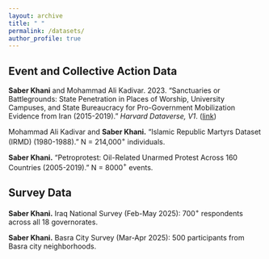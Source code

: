 ```yaml
---
layout: archive
title: " "
permalink: /datasets/
author_profile: true
---
```


## Event and Collective Action Data

**Saber Khani** and Mohammad Ali Kadivar. 2023. “Sanctuaries or Battlegrounds: State Penetration in Places of Worship, University Campuses, and State Bureaucracy for Pro-Government Mobilization Evidence from Iran (2015-2019).” _Harvard Dataverse, V1_. ([link]([https://doi.org/10.1093/acrefore/9780190228637.013.616](https://dataverse.harvard.edu/dataset.xhtml?persistentId=doi:10.7910/DVN/78WXRZ)))

Mohammad Ali Kadivar and **Saber Khani.** “Islamic Republic Martyrs Dataset (IRMD) (1980-1988).” N = 214,000$^{+}$ individuals.

**Saber Khani.** “Petroprotest: Oil-Related Unarmed Protest Across 160 Countries (2005-2019).” N = 8000$^{+}$ events.

## Survey Data

**Saber Khani.** Iraq National Survey (Feb-May 2025): 700$^{+}$ respondents across all 18 governorates.

**Saber Khani.** Basra City Survey (Mar-Apr 2025): 500 participants from Basra city neighborhoods.





